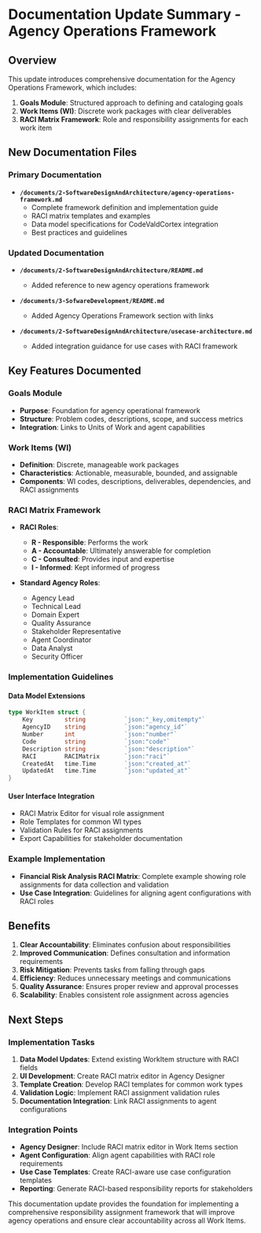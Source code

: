 # Documentation Update Summary - Agency Operations Framework

## Overview

This update introduces comprehensive documentation for the Agency Operations Framework, which includes:

1. **Goals Module**: Structured approach to defining and cataloging goals
2. **Work Items (WI)**: Discrete work packages with clear deliverables  
3. **RACI Matrix Framework**: Role and responsibility assignments for each work item

## New Documentation Files

### Primary Documentation
- **`/documents/2-SoftwareDesignAndArchitecture/agency-operations-framework.md`**
  - Complete framework definition and implementation guide
  - RACI matrix templates and examples
  - Data model specifications for CodeValdCortex integration
  - Best practices and guidelines

### Updated Documentation
- **`/documents/2-SoftwareDesignAndArchitecture/README.md`**
  - Added reference to new agency operations framework
  
- **`/documents/3-SofwareDevelopment/README.md`**
  - Added Agency Operations Framework section with links
  
- **`/documents/2-SoftwareDesignAndArchitecture/usecase-architecture.md`**
  - Added integration guidance for use cases with RACI framework

## Key Features Documented

### Goals Module
- **Purpose**: Foundation for agency operational framework
- **Structure**: Problem codes, descriptions, scope, and success metrics
- **Integration**: Links to Units of Work and agent capabilities

### Work Items (WI)
- **Definition**: Discrete, manageable work packages
- **Characteristics**: Actionable, measurable, bounded, and assignable
- **Components**: WI codes, descriptions, deliverables, dependencies, and RACI assignments

### RACI Matrix Framework
- **RACI Roles**:
  - **R - Responsible**: Performs the work
  - **A - Accountable**: Ultimately answerable for completion
  - **C - Consulted**: Provides input and expertise
  - **I - Informed**: Kept informed of progress
  
- **Standard Agency Roles**:
  - Agency Lead
  - Technical Lead
  - Domain Expert
  - Quality Assurance
  - Stakeholder Representative
  - Agent Coordinator
  - Data Analyst
  - Security Officer

### Implementation Guidelines

#### Data Model Extensions
```go
type WorkItem struct {
    Key         string           `json:"_key,omitempty"`
    AgencyID    string           `json:"agency_id"`
    Number      int              `json:"number"`
    Code        string           `json:"code"`
    Description string           `json:"description"`
    RACI        RACIMatrix       `json:"raci"`
    CreatedAt   time.Time        `json:"created_at"`
    UpdatedAt   time.Time        `json:"updated_at"`
}
```

#### User Interface Integration
- RACI Matrix Editor for visual role assignment
- Role Templates for common WI types
- Validation Rules for RACI assignments
- Export Capabilities for stakeholder documentation

### Example Implementation
- **Financial Risk Analysis RACI Matrix**: Complete example showing role assignments for data collection and validation
- **Use Case Integration**: Guidelines for aligning agent configurations with RACI roles

## Benefits

1. **Clear Accountability**: Eliminates confusion about responsibilities
2. **Improved Communication**: Defines consultation and information requirements
3. **Risk Mitigation**: Prevents tasks from falling through gaps
4. **Efficiency**: Reduces unnecessary meetings and communications
5. **Quality Assurance**: Ensures proper review and approval processes
6. **Scalability**: Enables consistent role assignment across agencies

## Next Steps

### Implementation Tasks
1. **Data Model Updates**: Extend existing WorkItem structure with RACI fields
2. **UI Development**: Create RACI matrix editor in Agency Designer
3. **Template Creation**: Develop RACI templates for common work types
4. **Validation Logic**: Implement RACI assignment validation rules
5. **Documentation Integration**: Link RACI assignments to agent configurations

### Integration Points
- **Agency Designer**: Include RACI matrix editor in Work Items section
- **Agent Configuration**: Align agent capabilities with RACI role requirements
- **Use Case Templates**: Create RACI-aware use case configuration templates
- **Reporting**: Generate RACI-based responsibility reports for stakeholders

This documentation update provides the foundation for implementing a comprehensive responsibility assignment framework that will improve agency operations and ensure clear accountability across all Work Items.